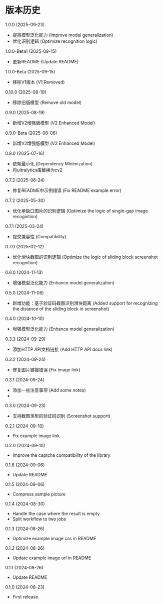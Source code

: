 # 版本历史

1.0.0 (2025-09-23)
* 提高模型泛化能力 (Improve model generalization)
* 优化识别逻辑 (Optimize recognition logic)

1.0.0-Beta1 (2025-09-15)
* 更新README (Update README)

1.0.0-Beta (2025-09-15)

* 移除V1版本 (V1 Removed)

0.10.0 (2025-08-19)

* 移除旧版模型 (Remove old model)

0.9.0 (2025-08-19)

* 新增V2增强版模型 (V2 Enhanced Model)

0.9.0-Beta (2025-08-06)

* 新增V2增强版模型 (V2 Enhanced Model)

0.8.0 (2025-07-16)

* 依赖最小化 (Dependency Minimization)
* 将ultralytics库替换为cv2

0.7.3 (2025-06-24)

* 修复README中示例错误 (Fix README example error)

0.7.2 (2025-05-30)

* 优化单缺口图片的识别逻辑 (Optimize the logic of single-gap image recognition)

0.7.1 (2025-03-24)

* 提交兼容性 (Compatibility)

0.7.0 (2025-02-12)

* 优化滑块截图的识别逻辑 (Optimize the logic of sliding block screenshot recognition)

0.6.0 (2024-11-13)

* 增强模型泛化能力 (Enhance model generalization)

0.5.0 (2024-11-06)

* 新增功能：基于验证码截图识别滑块距离 (Added support for recognizing the distance of the sliding block in screenshot)

0.4.0 (2024-10-10)

* 增强模型泛化能力 (Enhance model generalization)

0.3.3 (2024-09-29)

* 添加HTTP API文档链接 (Add HTTP API docs link)

0.3.2 (2024-09-24)

* 修复图片链接错误 (Fix image link)

0.3.1 (2024-09-24)

* 添加一些注意事项 (Add some notes)
*

0.3.0 (2024-09-23)

* 支持截图类型的验证码识别 (Screenshot support)

0.2.1 (2024-09-10)

* Fix example image link

0.2.0 (2024-09-10)

* Improve the captcha compatibility of the library

0.1.6 (2024-09-06)

* Update README

0.1.5 (2024-09-06)

* Compress sample picture

0.1.4 (2024-08-30)

* Handle the case where the result is empty
* Split workflow to two jobs

0.1.3 (2024-08-26)

* Optimize example image css in README

0.1.2 (2024-08-26)

* Update example image url in README

0.1.1 (2024-08-26)

* Update README

0.1.0 (2024-08-23)

* First release.